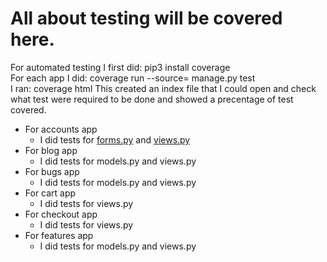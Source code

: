 # All about testing will be covered here. 

For automated testing I first did: pip3 install coverage    
For each app I did: coverage run --source=<name of app> manage.py test  
I ran: coverage html 
This created an index file that I could open and check what test were required to be done and showed a precentage of test covered.  

- For accounts app
  - I did tests for [forms.py](./accounts/test_forms.py) and [views.py](./accounts/test_views.py)
- For blog app
  - I did tests for models.py and views.py
- For bugs app
  - I did tests for models.py and views.py
- For cart app
  - I did tests for views.py
- For checkout app
  - I did tests for views.py
- For features app
  - I did tests for models.py and views.py
 

